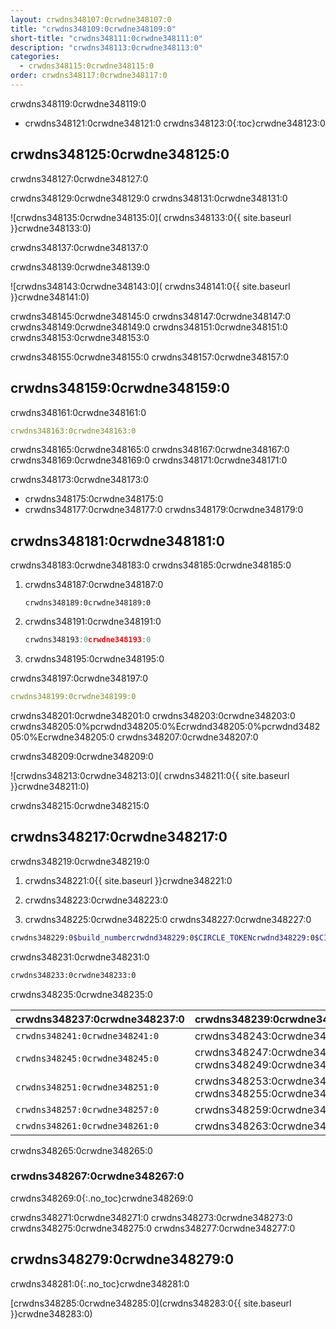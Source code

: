 ```yaml
---
layout: crwdns348107:0crwdne348107:0
title: "crwdns348109:0crwdne348109:0"
short-title: "crwdns348111:0crwdne348111:0"
description: "crwdns348113:0crwdne348113:0"
categories:
  - crwdns348115:0crwdne348115:0
order: crwdns348117:0crwdne348117:0
---
```


crwdns348119:0crwdne348119:0

* crwdns348121:0crwdne348121:0
crwdns348123:0{:toc}crwdne348123:0

## crwdns348125:0crwdne348125:0

crwdns348127:0crwdne348127:0

crwdns348129:0crwdne348129:0 crwdns348131:0crwdne348131:0

![crwdns348135:0crwdne348135:0]( crwdns348133:0{{ site.baseurl }}crwdne348133:0)

crwdns348137:0crwdne348137:0

crwdns348139:0crwdne348139:0

![crwdns348143:0crwdne348143:0]( crwdns348141:0{{ site.baseurl }}crwdne348141:0)

crwdns348145:0crwdne348145:0 crwdns348147:0crwdne348147:0 crwdns348149:0crwdne348149:0 crwdns348151:0crwdne348151:0 crwdns348153:0crwdne348153:0

crwdns348155:0crwdne348155:0 crwdns348157:0crwdne348157:0

## crwdns348159:0crwdne348159:0

crwdns348161:0crwdne348161:0

```yaml
crwdns348163:0crwdne348163:0
```

crwdns348165:0crwdne348165:0 crwdns348167:0crwdne348167:0 crwdns348169:0crwdne348169:0 crwdns348171:0crwdne348171:0


crwdns348173:0crwdne348173:0

  - crwdns348175:0crwdne348175:0
  - crwdns348177:0crwdne348177:0 crwdns348179:0crwdne348179:0

## crwdns348181:0crwdne348181:0

crwdns348183:0crwdne348183:0 crwdns348185:0crwdne348185:0

1. crwdns348187:0crwdne348187:0

     ```
     crwdns348189:0crwdne348189:0
     ```

2. crwdns348191:0crwdne348191:0

     ```C
     crwdns348193:0crwdne348193:0
     ```

3. crwdns348195:0crwdne348195:0

crwdns348197:0crwdne348197:0

```yaml
crwdns348199:0crwdne348199:0
```

crwdns348201:0crwdne348201:0 crwdns348203:0crwdne348203:0 crwdns348205:0%pcrwdnd348205:0%Ecrwdnd348205:0%pcrwdnd348205:0%Ecrwdne348205:0 crwdns348207:0crwdne348207:0

crwdns348209:0crwdne348209:0

![crwdns348213:0crwdne348213:0]( crwdns348211:0{{ site.baseurl }}crwdne348211:0)

crwdns348215:0crwdne348215:0

## crwdns348217:0crwdne348217:0

crwdns348219:0crwdne348219:0

1. crwdns348221:0{{ site.baseurl }}crwdne348221:0

2. crwdns348223:0crwdne348223:0

3. crwdns348225:0crwdne348225:0 crwdns348227:0crwdne348227:0

```bash
crwdns348229:0$build_numbercrwdnd348229:0$CIRCLE_TOKENcrwdnd348229:0$CIRCLE_TOKENcrwdne348229:0
```

crwdns348231:0crwdne348231:0

```bash
crwdns348233:0crwdne348233:0
```

crwdns348235:0crwdne348235:0

| crwdns348237:0crwdne348237:0   | crwdns348239:0crwdne348239:0                              |
| ------------------------------ | --------------------------------------------------------- |
| `crwdns348241:0crwdne348241:0` | crwdns348243:0crwdne348243:0                              |
| `crwdns348245:0crwdne348245:0` | crwdns348247:0crwdne348247:0 crwdns348249:0crwdne348249:0 |
| `crwdns348251:0crwdne348251:0` | crwdns348253:0crwdne348253:0 crwdns348255:0crwdne348255:0 |
| `crwdns348257:0crwdne348257:0` | crwdns348259:0crwdne348259:0                              |
| `crwdns348261:0crwdne348261:0` | crwdns348263:0crwdne348263:0                              |
crwdns348265:0crwdne348265:0

### crwdns348267:0crwdne348267:0
crwdns348269:0{:.no_toc}crwdne348269:0

crwdns348271:0crwdne348271:0 crwdns348273:0crwdne348273:0 crwdns348275:0crwdne348275:0 crwdns348277:0crwdne348277:0


## crwdns348279:0crwdne348279:0
crwdns348281:0{:.no_toc}crwdne348281:0

[crwdns348285:0crwdne348285:0](crwdns348283:0{{ site.baseurl }}crwdne348283:0)
